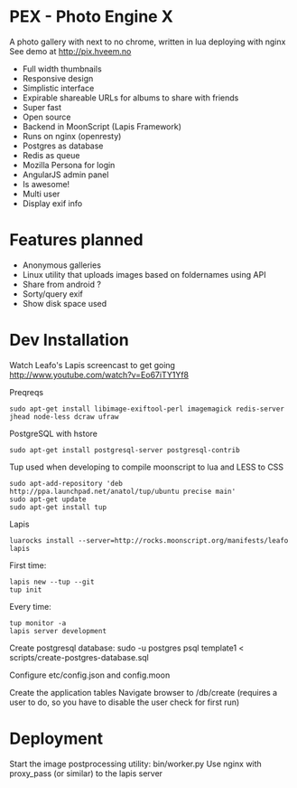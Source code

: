 PEX - Photo Engine X
====================

A photo gallery with next to no chrome, written in lua deploying with nginx
See demo at <http://pix.hveem.no>


 * Full width thumbnails
 * Responsive design
 * Simplistic interface
 * Expirable shareable URLs for albums to share with friends
 * Super fast
 * Open source
 * Backend in MoonScript (Lapis Framework)
 * Runs on nginx (openresty)
 * Postgres as database
 * Redis as queue
 * Mozilla Persona for login
 * AngularJS admin panel
 * Is awesome!
 * Multi user
 * Display exif info
 
Features planned
================

 * Anonymous galleries
 * Linux utility that uploads images based on foldernames using API
 * Share from android ?
 * Sorty/query exif
 * Show disk space used

Dev Installation
================

Watch Leafo's Lapis screencast to get going <http://www.youtube.com/watch?v=Eo67iTY1Yf8>

Preqreqs

    sudo apt-get install libimage-exiftool-perl imagemagick redis-server jhead node-less dcraw ufraw

PostgreSQL with hstore

    sudo apt-get install postgresql-server postgresql-contrib

Tup used when developing to compile moonscript to lua and LESS to CSS 

    sudo apt-add-repository 'deb http://ppa.launchpad.net/anatol/tup/ubuntu precise main'
    sudo apt-get update
    sudo apt-get install tup

Lapis 

    luarocks install --server=http://rocks.moonscript.org/manifests/leafo lapis
    
First time:

    lapis new --tup --git
    tup init

Every time:

    tup monitor -a
    lapis server development 

Create postgresql database:
    sudo -u postgres psql template1 < scripts/create-postgres-database.sql

Configure etc/config.json and config.moon

Create the application tables
Navigate browser to /db/create (requires a user to do, so you have to disable the user check for first run)


Deployment
==========

Start the image postprocessing utility: bin/worker.py 
Use nginx with proxy_pass (or similar) to the lapis server
 
